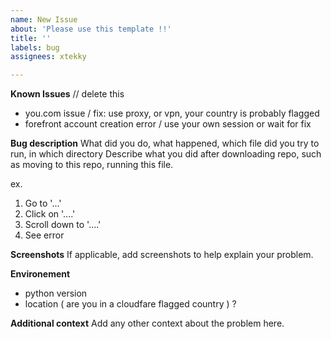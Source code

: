 ```yaml
---
name: New Issue
about: 'Please use this template !!'
title: ''
labels: bug
assignees: xtekky

---
```


**Known Issues** // delete this
- you.com issue / fix: use proxy, or vpn, your country is probably flagged
- forefront account creation error / use your own session or wait for fix


**Bug description**
What did you do, what happened, which file did you try to run, in which directory
Describe what you did after downloading repo, such as moving to this repo, running this file.

ex.
1. Go to '...'
2. Click on '....'
3. Scroll down to '....'
4. See error

**Screenshots**
If applicable, add screenshots to help explain your problem.

**Environement**
- python version
- location ( are you in a cloudfare flagged country ) ?

**Additional context**
Add any other context about the problem here.
